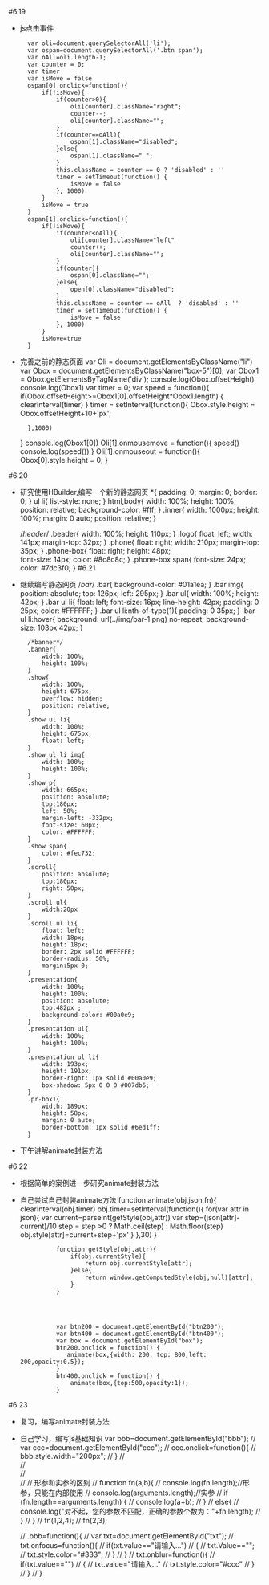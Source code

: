 #6.19
- js点击事件

		var oli=document.querySelectorAll('li');
		var ospan=document.querySelectorAll('.btn span');
		var oAll=oli.length-1;
		var counter = 0;
		var timer
		var isMove = false
		ospan[0].onclick=function(){
			if(!isMove){
				if(counter>0){
					oli[counter].className="right";
					counter--;
					oli[counter].className="";
				}
				if(counter==oAll){
					ospan[1].className="disabled";
				}else{
					ospan[1].className=" ";
				}
				this.className = counter == 0 ? 'disabled' : ''
				timer = setTimeout(function() {
					isMove = false
				}, 1000)
			}
			isMove = true
		}
		ospan[1].onclick=function(){
			if(!isMove){
				if(counter<oAll){
					oli[counter].className="left"
					counter++;
					oli[counter].className="";
				}
				if(counter){
					ospan[0].className="";
				}else{
					open[0].className="disabled";
				}
				this.className = counter == oAll  ? 'disabled' : ''
				timer = setTimeout(function() {
					isMove = false
				}, 1000)
			}
			isMove=true
		}
- 完善之前的静态页面
        var Oli = document.getElementsByClassName("li")
    var Obox = document.getElementsByClassName("box-5")[0];
    var Obox1 = Obox.getElementsByTagName('div');
    console.log(Obox.offsetHeight)
    console.log(Obox1)
    var timer = 0;
    var speed = function(){
        if(Obox.offsetHeight>=Obox1[0].offsetHeight*Obox1.length)
        {
            clearInterval(timer)
        }
        timer = setInterval(function(){
            Obox.style.height = Obox.offsetHeight+10+'px';
            
        },1000)
    }
    console.log(Obox1[0])
    Oli[1].onmousemove = function(){
        speed()
        console.log(speed())
    }
    Oli[1].onmouseout = function(){
        Obox[0].style.height = 0;
    }

#6.20
- 研究使用HBuilder,编写一个新的静态网页
        *{
        padding: 0;
        margin: 0;
        border: 0;
    }
    ul li{
        list-style: none;
    }
    html,body{
        width: 100%;
        height: 100%;
        position: relative;
        background-color: #fff;
    }
    .inner{
        width: 1000px;
        height: 100%;
        margin: 0 auto;
        position: relative;
    }

    /*header*/
    .beader{
        width: 100%;
        height: 110px;
    }
    .logo{
        float: left;
        width: 141px;
        margin-top: 32px;
    }
    .phone{
        float: right;
        width: 210px;
        margin-top: 35px;
    }
    .phone-box{
        float: right;
        height: 48px;	
        font-size: 14px;
        color: #8c8c8c;
    }
    .phone-box span{
        font-size: 24px;
        color: #7dc3f0;
    }
#6.21
- 继续编写静态网页
    /*bar*/
        .bar{
            background-color: #01a1ea;
        }
        .bar img{
            position: absolute;
            top: 126px;
            left: 295px;
        }
        .bar ul{
            width: 100%;
            height: 42px;
        }
        .bar ul li{
            float: left;
            font-size: 16px;
            line-height: 42px;
            padding: 0 25px;
            color: #FFFFFF;
        }
        .bar ul li:nth-of-type(1){
            padding: 0 35px;
        }
        .bar ul li:hover{
            background: url(../img/bar-1.png) no-repeat;
            background-size: 103px 42px;
        }


        /*banner*/
        .banner{
            width: 100%;
            height: 100%;
        }
        .show{
            width: 100%;
            height: 675px;
            overflow: hidden;
            position: relative;
        }
        .show ul li{
            width: 100%;
            height: 675px;
            float: left;
        }
        .show ul li img{
            width: 100%;
            height: 100%;
        }
        .show p{
            width: 665px;
            position: absolute;
            top:180px;
            left: 50%;
            margin-left: -332px;
            font-size: 60px;
            color: #FFFFFF;
        }
        .show span{
            color: #fec732;
        }
        .scroll{
            position: absolute;
            top:180px;
            right: 50px;
        }
        .scroll ul{
            width:20px
        }
        .scroll ul li{
            float: left;
            width: 18px;
            height: 18px;
            border: 2px solid #FFFFFF;
            border-radius: 50%;
            margin:5px 0;
        }
        .presentation{
            width: 100%;
            height: 100%;
            position: absolute;
            top:482px ;	
            background-color: #00a0e9;
        }
        .presentation ul{
            width: 100%;
            height: 100%;
        }
        .presentation ul li{
            width: 193px;
            height: 191px;
            border-right: 1px solid #00a0e9;
            box-shadow: 5px 0 0 0 #007db6;
        }
        .pr-box1{
            width: 189px;
            height: 58px;
            margin: 0 auto;
            border-bottom: 1px solid #6ed1ff;
        }
- 下午讲解animate封装方法
   
#6.22
- 根据简单的案例进一步研究animate封装方法
- 自己尝试自己封装animate方法
     function animate(obj,json,fn){
					clearInterval(obj.timer)
					obj.timer=setInterval(function(){
						for(var attr in json){
							var current=parseInt(getStyle(obj,attr))
							var step=(json[attr]-current)/10
							step = step >0 ? Math.ceil(step) : Math.floor(step)
							obj.style[attr]=current+step+'px'
						}
					},30)
				}
				
				
				function getStyle(obj,attr){
					if(obj.currentStyle){
						return obj.currentStyle[attr];
					}else{
						return window.getComputedStyle(obj,null)[attr];
					}
				}
			
			
			
			
				var btn200 = document.getElementById("btn200");
			    var btn400 = document.getElementById("btn400");
			    var box = document.getElementById("box");
			    btn200.onclick = function() {
			       animate(box,{width: 200, top: 800,left: 200,opacity:0.5});
			    }
			    btn400.onclick = function() {
			        animate(box,{top:500,opacity:1});
			    }
#6.23
- 复习，编写animate封装方法
- 自己学习，编写js基础知识
    var bbb=document.getElementById("bbb");
    //       var ccc=document.getElementById("ccc");
    //       ccc.onclick=function(){
    //       	bbb.style.width="200px";
    //       }
    //       
    //   
    //   
    //
    //  形参和实参的区别
    //      function fn(a,b){
    //         console.log(fn.length);//形参，只能在内部使用
    //         console.log(arguments.length);//实参
    //         if (fn.length==arguments.length) {
    //         	console.log(a+b);
    //         }
    //         else{
    //         	console.log("对不起，您的参数不匹配，正确的参数个数为："+fn.length);
    //         }
    //      }
    //      fn(1,2,4);
    //      fn(2,3);
            
            
    //      .bbb=function(){
    //      	var txt=document.getElementById("txt");
    //      	txt.onfocus=function(){
    //      		if(txt.value=="请输入...")
    //      		{
    //      			txt.Value=="";
    //      			txt.style.color="#333";
    //      		}
    //      	}
    //      	txt.onblur=function(){
    //      		if(txt.value=="")
    //      		{
    //      			  txt.value="请输入..."
    //      			  txt.style.color="#ccc"
    //      		}
    //      	}
    //      }

